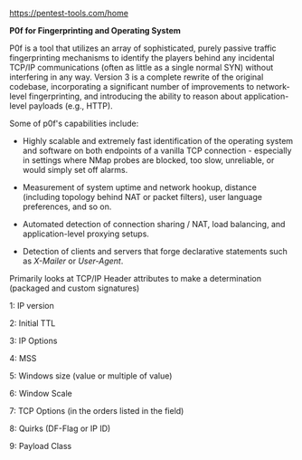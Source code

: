 <https://pentest-tools.com/home>

**P0f for Fingerprinting and Operating System**

P0f is a tool that utilizes an array of sophisticated, purely passive traffic
fingerprinting mechanisms to identify the players behind any incidental TCP/IP
communications (often as little as a single normal SYN) without interfering in
any way. Version 3 is a complete rewrite of the original codebase, incorporating
a significant number of improvements to network-level fingerprinting, and
introducing the ability to reason about application-level payloads (e.g., HTTP).

Some of p0f's capabilities include:

-   Highly scalable and extremely fast identification of the operating system
    and software on both endpoints of a vanilla TCP connection - especially in
    settings where NMap probes are blocked, too slow, unreliable, or would
    simply set off alarms.

-   Measurement of system uptime and network hookup, distance (including
    topology behind NAT or packet filters), user language preferences, and so
    on.

-   Automated detection of connection sharing / NAT, load balancing, and
    application-level proxying setups.

-   Detection of clients and servers that forge declarative statements such
    as *X-Mailer* or *User-Agent*.

Primarily looks at TCP/IP Header attributes to make a determination (packaged
and custom signatures)

1: IP version

2: Initial TTL

3: IP Options

4: MSS

5: Windows size (value or multiple of value)

6: Window Scale

7: TCP Options (in the orders listed in the field)

8: Quirks (DF-Flag or IP ID)

9: Payload Class
